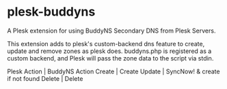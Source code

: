 # plesk-buddyns
A Plesk extension for using BuddyNS Secondary DNS from Plesk Servers.

This extension adds to plesk's custom-backend dns feature to create, update and remove zones as plesk does.  buddyns.php is registered as a custom backend, and Plesk will pass the zone data to the script via stdin. 

Plesk Action | BuddyNS Action
Create | Create
Update | SyncNow! & create if not found
Delete | Delete



